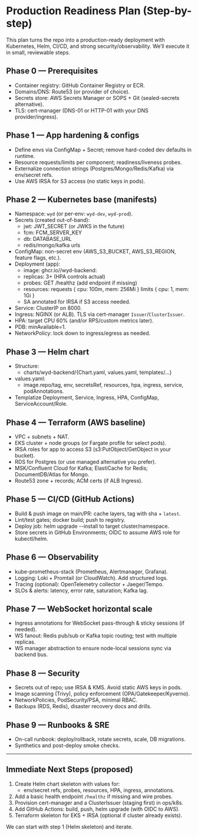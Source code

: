 # Production Readiness Plan (Step-by-step)

This plan turns the repo into a production-ready deployment with Kubernetes, Helm, CI/CD, and strong security/observability. We’ll execute it in small, reviewable steps.

## Phase 0 — Prerequisites
- Container registry: GitHub Container Registry or ECR.
- Domains/DNS: Route53 (or provider of choice).
- Secrets store: AWS Secrets Manager or SOPS + Git (sealed-secrets alternative).
- TLS: cert-manager (DNS-01 or HTTP-01 with your DNS provider/ingress).

## Phase 1 — App hardening & configs
- Define envs via ConfigMap + Secret; remove hard-coded dev defaults in runtime.
- Resource requests/limits per component; readiness/liveness probes.
- Externalize connection strings (Postgres/Mongo/Redis/Kafka) via env/secret refs.
- Use AWS IRSA for S3 access (no static keys in pods).

## Phase 2 — Kubernetes base (manifests)
- Namespace: `wyd` (or per-env: `wyd-dev`, `wyd-prod`).
- Secrets (created out-of-band):
  - jwt: JWT_SECRET (or JWKS in the future)
  - fcm: FCM_SERVER_KEY
  - db: DATABASE_URL
  - redis/mongo/kafka urls
- ConfigMap: non-secret env (AWS_S3_BUCKET, AWS_S3_REGION, feature flags, etc.).
- Deployment (app):
  - image: ghcr.io/<owner>/wyd-backend:<git-sha>
  - replicas: 3+ (HPA controls actual)
  - probes: GET /healthz (add endpoint if missing)
  - resources: requests { cpu: 100m, mem: 256Mi } limits { cpu: 1, mem: 1Gi }
  - SA annotated for IRSA if S3 access needed.
- Service: ClusterIP on 8000.
- Ingress: NGINX (or ALB). TLS via cert-manager `Issuer`/`ClusterIssuer`.
- HPA: target CPU 60% (and/or RPS/custom metrics later).
- PDB: minAvailable=1.
- NetworkPolicy: lock down to ingress/egress as needed.

## Phase 3 — Helm chart
- Structure:
  - charts/wyd-backend/{Chart.yaml, values.yaml, templates/...}
- values.yaml:
  - image.repo/tag, env, secretsRef, resources, hpa, ingress, service, podAnnotations.
- Templatize Deployment, Service, Ingress, HPA, ConfigMap, ServiceAccount/Role.

## Phase 4 — Terraform (AWS baseline)
- VPC + subnets + NAT.
- EKS cluster + node groups (or Fargate profile for select pods).
- IRSA roles for app to access S3 (s3:PutObject/GetObject in your bucket).
- RDS for Postgres (or use managed alternative you prefer).
- MSK/Confluent Cloud for Kafka; ElastiCache for Redis; DocumentDB/Atlas for Mongo.
- Route53 zone + records; ACM certs (if ALB Ingress).

## Phase 5 — CI/CD (GitHub Actions)
- Build & push image on main/PR: cache layers, tag with sha + `latest`.
- Lint/test gates; docker build; push to registry.
- Deploy job: helm upgrade --install to target cluster/namespace.
- Store secrets in GitHub Environments; OIDC to assume AWS role for kubectl/helm.

## Phase 6 — Observability
- kube-prometheus-stack (Prometheus, Alertmanager, Grafana).
- Logging: Loki + Promtail (or CloudWatch). Add structured logs.
- Tracing (optional): OpenTelemetry collector + Jaeger/Tempo.
- SLOs & alerts: latency, error rate, saturation; Kafka lag.

## Phase 7 — WebSocket horizontal scale
- Ingress annotations for WebSocket pass-through & sticky sessions (if needed).
- WS fanout: Redis pub/sub or Kafka topic routing; test with multiple replicas.
- WS manager abstraction to ensure node-local sessions sync via backend bus.

## Phase 8 — Security
- Secrets out of repo; use IRSA & KMS. Avoid static AWS keys in pods.
- Image scanning (Trivy), policy enforcement (OPA/Gatekeeper/Kyverno).
- NetworkPolicies, PodSecurity/PSA, minimal RBAC.
- Backups (RDS, Redis), disaster recovery docs and drills.

## Phase 9 — Runbooks & SRE
- On-call runbook: deploy/rollback, rotate secrets, scale, DB migrations.
- Synthetics and post-deploy smoke checks.

---

## Immediate Next Steps (proposed)
1) Create Helm chart skeleton with values for:
   - env/secret refs, probes, resources, HPA, ingress, annotations.
2) Add a basic health endpoint `/healthz` if missing and wire probes.
3) Provision cert-manager and a ClusterIssuer (staging first) in ops/k8s.
4) Add GitHub Actions: build, push, helm upgrade (with OIDC to AWS).
5) Terraform skeleton for EKS + IRSA (optional if cluster already exists).

We can start with step 1 (Helm skeleton) and iterate.
